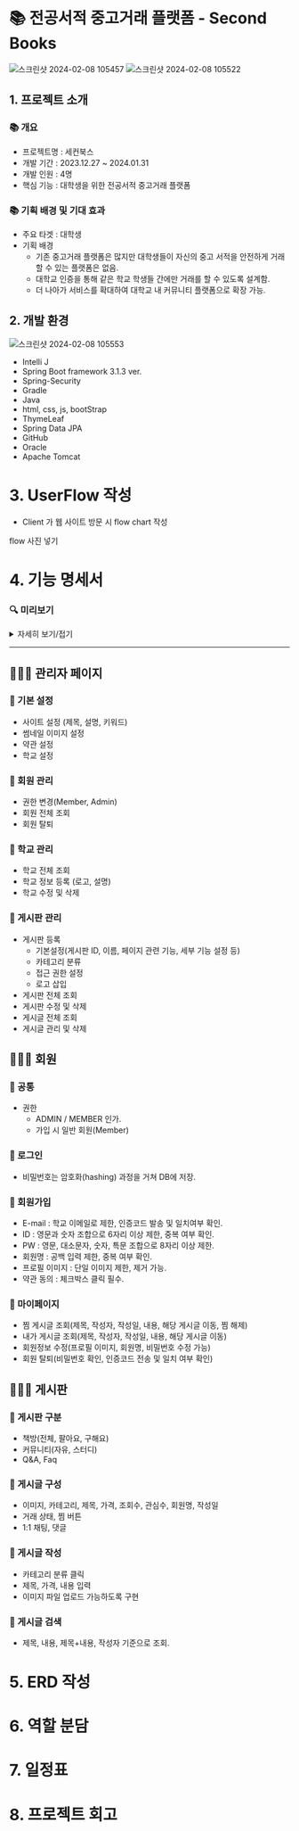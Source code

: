 # 📚 전공서적 중고거래 플랫폼 - Second Books

![스크린샷 2024-02-08 105457](https://github.com/cbmja/502_1stPRJ/assets/143980455/a5ad83b2-9a2b-4c6f-923c-9b715b715535)
![스크린샷 2024-02-08 105522](https://github.com/cbmja/502_1stPRJ/assets/143980455/c2dc6c9e-fdd5-429b-a24d-529d49264faa)

## 1. 프로젝트 소개

### 📚 개요

- 프로젝트명 : 세컨북스
- 개발 기간 : 2023.12.27 ~ 2024.01.31
- 개발 인원 : 4명
- 핵심 기능 : 대학생을 위한 전공서적 중고거래 플랫폼

### 📚 기획 배경 및 기대 효과

- 주요 타겟 : 대학생
- 기획 배경
  - 기존 중고거래 플랫폼은 많지만 대학생들이 자신의 중고 서적을 안전하게 거래할 수 있는 플랫폼은 없음.
  - 대학교 인증을 통해 같은 학교 학생들 간에만 거래를 할 수 있도록 설계함.
  - 더 나아가 서비스를 확대하여 대학교 내 커뮤니티 플랫폼으로 확장 가능.

## 2. 개발 환경

![스크린샷 2024-02-08 105553](https://github.com/cbmja/502_1stPRJ/assets/143980455/1441b5d2-7f3e-4a9c-a9a2-744be60a7688)

- Intelli J
- Spring Boot framework 3.1.3 ver.
- Spring-Security
- Gradle
- Java
- html, css, js, bootStrap
- ThymeLeaf
- Spring Data JPA
- GitHub
- Oracle
- Apache Tomcat

# 3. UserFlow 작성

- Client 가 웹 사이트 방문 시 flow chart 작성

flow 사진 넣기

# 4. 기능 명세서

### :mag: 미리보기

<details>
    <summary>자세히 보기/접기</summary>
    
   
___
|로그인(소셜 로그인)|회원가입|회원정보 수정|
|:-:|:-:|:-:|
|![로그인 화면](https://github.com/ShinJaeMin98/SecondBooks_Project/assets/124487601/8fdca634-ca56-433d-bf9b-dae3cdabf543)|사진2|사진3|

<br><br>
    
|게시글 쓰기|댓글 수정|게시글 검색|
|:-:|:-:|:-:|
|사진4|사진5|사진6|
    
<br><br>

|아이디 팝업|파일 업로드|게시글 구분별 정렬|
|:-:|:-:|:-:|
|사진7|사진8|사진9|

</details>


***


## 🧑🏻‍💻 관리자 페이지

### 📖 기본 설정

- 사이트 설정 (제목, 설명, 키워드)
- 썸네일 이미지 설정
- 약관 설정
- 학교 설정

### 📖 회원 관리

- 권한 변경(Member, Admin)
- 회원 전체 조회
- 회원 탈퇴

### 📖 학교 관리

- 학교 전체 조회
- 학교 정보 등록 (로고, 설명)
- 학교 수정 및 삭제

### 📖 게시판 관리

- 게시판 등록
  - 기본설정(게시판 ID, 이름, 페이지 관련 기능, 세부 기능 설정 등)
  - 카테고리 분류
  - 접근 권한 설정
  - 로고 삽입
- 게시판 전체 조회
- 게시판 수정 및 삭제
- 게시글 전체 조회
- 게시글 관리 및 삭제

## 🧑🏻‍💻 회원

### 📖 공통

- 권한
  - ADMIN / MEMBER 인가.
  - 가입 시 일반 회원(Member)

### 📖 로그인

- 비밀번호는 암호화(hashing) 과정을 거쳐 DB에 저장.

### 📖 회원가입

- E-mail : 학교 이메일로 제한, 인증코드 발송 및 일치여부 확인.
- ID : 영문과 숫자 조합으로 6자리 이상 제한, 중복 여부 확인.
- PW : 영문, 대소문자, 숫자, 특문 조합으로 8자리 이상 제한.
- 회원명 : 공백 입력 제한, 중복 여부 확인.
- 프로필 이미지 : 단일 이미지 제한, 제거 가능.
- 약관 동의 : 체크박스 클릭 필수.

### 📖 마이페이지

- 찜 게시글 조회(제목, 작성자, 작성일, 내용, 해당 게시글 이동, 찜 해제)
- 내가  게시글 조회(제목, 작성자, 작성일, 내용, 해당 게시글 이동)
- 회원정보 수정(프로필 이미지, 회원명, 비밀번호 수정 가능)
- 회원 탈퇴(비밀번호 확인, 인증코드 전송 및 일치 여부 확인)

## 🧑🏻‍💻 게시판

### 📖 게시판 구분

- 책방(전체, 팔아요, 구해요)
- 커뮤니티(자유, 스터디)
- Q&A, Faq

### 📖 게시글 구성

- 이미지, 카테고리, 제목, 가격, 조회수, 관심수, 회원명, 작성일
- 거래 상태, 찜 버튼
-  1:1 채팅, 댓글

### 📖 게시글 작성

- 카테고리 분류 클릭
- 제목, 가격, 내용 입력
- 이미지 파일 업로드 가능하도록 구현

### 📖 게시글 검색

- 제목, 내용, 제목+내용, 작성자 기준으로 조회.

# 5. ERD 작성

# 6. 역할 분담

# 7. 일정표

# 8. 프로젝트 회고
